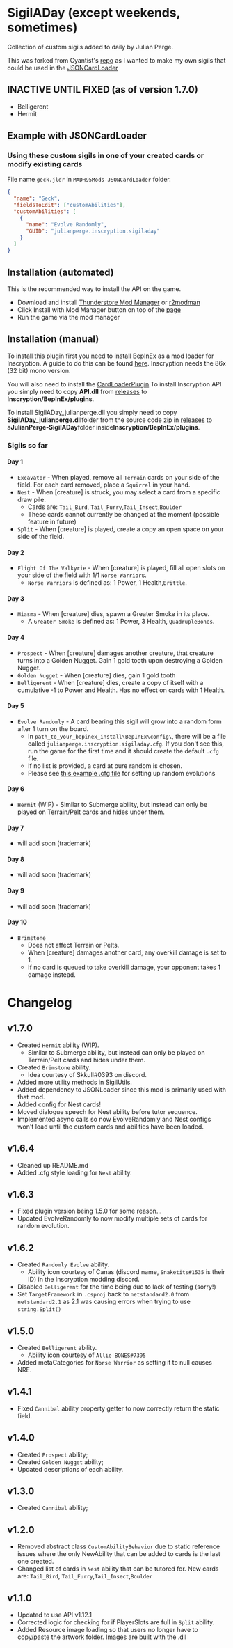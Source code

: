 # SigilADay (except weekends, sometimes)

Collection of custom sigils added to daily by Julian Perge.

This was forked from Cyantist's [repo](https://github.com/ScottWilson0903/SigilADay/) as I wanted to make my own sigils that could be used in the [JSONCardLoader](https://github.com/MADH95/JSONLoaderPlugin)

## INACTIVE UNTIL FIXED (as of version 1.7.0)

- Belligerent
- Hermit

## Example with JSONCardLoader

### Using these custom sigils in one of your created cards or modify existing cards

File name `geck.jldr` in `MADH95Mods-JSONCardLoader` folder.

```json
{
  "name": "Geck",
  "fieldsToEdit": ["customAbilities"],
  "customAbilities": [
    {
      "name": "Evolve Randomly",
      "GUID": "julianperge.inscryption.sigiladay"
    }
  ]
}
```

## Installation (automated)

This is the recommended way to install the API on the game.

- Download and install [Thunderstore Mod Manager](https://www.overwolf.com/app/Thunderstore-Thunderstore_Mod_Manager) or [r2modman](https://timberborn.thunderstore.io/package/ebkr/r2modman/)
- Click Install with Mod Manager button on top of the [page](https://inscryption.thunderstore.io/package/Cyantist/SigilADay/)
- Run the game via the mod manager

## Installation (manual)

To install this plugin first you need to install BepInEx as a mod loader for Inscryption. A guide to do this can be found [here](https://docs.bepinex.dev/articles/user_guide/installation/index.html#where-to-download-bepinex). Inscryption needs the 86x (32 bit) mono version.

You will also need to install the [CardLoaderPlugin](https://github.com/ScottWilson0903/InscryptionAPI)
To install Inscryption API you simply need to copy **API.dll** from [releases](https://github.com/ScottWilson0903/InscryptionAPI/releases) to **Inscryption/BepInEx/plugins**.

To install SigilADay_julianperge.dll you simply need to copy **SigilADay_julianperge.dll**folder from the source code zip in [releases](https://github.com/julian-perge/SigilADay/releases) to a**JulianPerge-SigilADay**folder inside**Inscryption/BepInEx/plugins**.

### Sigils so far

#### Day 1

- `Excavator` - When played, remove all `Terrain` cards on your side of the field. For each card removed, place a `Squirrel` in your hand.
- `Nest` - When [creature] is struck, you may select a card from a specific draw pile.
  - Cards are: `Tail_Bird`, `Tail_Furry`,`Tail_Insect`,`Boulder`
  - These cards cannot currently be changed at the moment (possible feature in future)
- `Split` - When [creature] is played, create a copy an open space on your side of the field.

#### Day 2

- `Flight Of The Valkyrie` - When [creature] is played, fill all open slots on your side of the field with 1/1 `Norse Warrior`s.
  - `Norse Warriors` is defined as: 1 Power, 1 Health,`Brittle`.

#### Day 3

- `Miasma` - When [creature] dies, spawn a Greater Smoke in its place.
  - A `Greater Smoke` is defined as: 1 Power, 3 Health, `QuadrupleBones`.

#### Day 4

- `Prospect` - When [creature] damages another creature, that creature turns into a Golden Nugget. Gain 1 gold tooth upon destroying a Golden Nugget.
- `Golden Nugget` - When [creature] dies, gain 1 gold tooth
- `Belligerent` - When [creature] dies, create a copy of itself with a cumulative -1 to Power and Health. Has no effect on cards with 1 Health.

#### Day 5

- `Evolve Randomly` - A card bearing this sigil will grow into a random form after 1 turn on the board.
  - In `path_to_your_bepinex_install\BepInEx\config\`, there will be a file called `julianperge.inscryption.sigiladay.cfg`. If you don't see this, run the game for the first time and it should create the default `.cfg` file.
  - If no list is provided, a card at pure random is chosen.
  - Please see [this example .cfg file](https://github.com/julian-perge/SigilADay/blob/main/Examples/julianperge.inscryption.sigiladay.cfg) for setting up random evolutions

#### Day 6

- `Hermit` (WIP) - Similar to Submerge ability, but instead can only be played on Terrain/Pelt cards and hides under them.

#### Day 7

- will add soon (trademark)

#### Day 8

- will add soon (trademark)

#### Day 9

- will add soon (trademark)

#### Day 10

- `Brimstone`
  - Does not affect Terrain or Pelts.
  - When [creature] damages another card, any overkill damage is set to 1.
  - If no card is queued to take overkill damage, your opponent takes 1 damage instead.

# Changelog

## v1.7.0

- Created `Hermit` ability (WIP).
  - Similar to Submerge ability, but instead can only be played on Terrain/Pelt cards and hides under them.
- Created `Brimstone` ability.
  - Idea courtesy of Skkull#0393 on discord.
- Added more utility methods in SigilUtils.
- Added dependency to JSONLoader since this mod is primarily used with that mod.
- Added config for Nest cards!
- Moved dialogue speech for Nest ability before tutor sequence.
- Implemented async calls so now EvolveRandomly and Nest configs won't load until the custom cards and abilities have been loaded.

## v1.6.4

- Cleaned up README.md
- Added .cfg style loading for `Nest` ability.

## v1.6.3

- Fixed plugin version being 1.5.0 for some reason...
- Updated EvolveRandomly to now modify multiple sets of cards for random evolution.

## v1.6.2

- Created `Randomly Evolve` ability.
  - Ability icon courtesy of Canas (discord name, `Snaketits#1535` is their ID) in the Inscryption modding discord.
- Disabled `Belligerent` for the time being due to lack of testing (sorry!)
- Set `TargetFramework` in `.csproj` back to `netstandard2.0` from `netstandard2.1` as 2.1 was causing errors when trying to use `string.Split()`

## v1.5.0

- Created `Belligerent` ability.
  - Ability icon courtesy of `Allie BONES#7395`
- Added metaCategories for `Norse Warrior` as setting it to null causes NRE.

## v1.4.1

- Fixed `Cannibal` ability property getter to now correctly return the static field.

## v1.4.0

- Created `Prospect` ability;
- Created `Golden Nugget` ability;
- Updated descriptions of each ability.

## v1.3.0

- Created `Cannibal` ability;

## v1.2.0

- Removed abstract class `CustomAbilityBehavior` due to static reference issues where the only NewAbility that can be added to cards is the last one created.
- Changed list of cards in `Nest` ability that can be tutored for. New cards are: `Tail_Bird`, `Tail_Furry`,`Tail_Insect`,`Boulder`

## v1.1.0

- Updated to use API v1.12.1
- Corrected logic for checking for if PlayerSlots are full in `Split` ability.
- Added Resource image loading so that users no longer have to copy/paste the artwork folder. Images are built with the .dll
